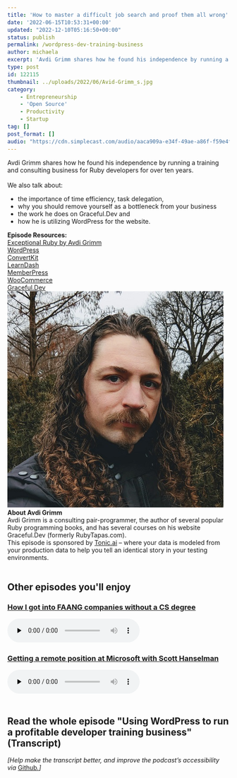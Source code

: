 ```yaml
---
title: 'How to master a difficult job search and proof them all wrong'
date: '2022-06-15T10:53:31+00:00'
updated: "2022-12-10T05:16:50+00:00"
status: publish
permalink: /wordpress-dev-training-business
author: michaela
excerpt: 'Avdi Grimm shares how he found his independence by running a training and consulting business.'
type: post
id: 122115
thumbnail: ../uploads/2022/06/Avid-Grimm_s.jpg
category:
    - Entrepreneurship
    - 'Open Source'
    - Productivity
    - Startup
tag: []
post_format: []
audio: "https://cdn.simplecast.com/audio/aaca909a-e34f-49ae-a86f-f59e4fa807f0/episodes/2e4ccaa8-a370-4fd3-b676-8df74ac4bb34/audio/aa0a552b-2390-4064-b0ce-f35e3227ade0/default_tc.mp3"
---
```


<div class="episode-about">
Avdi Grimm shares how he found his independence by running a training and consulting business for Ruby developers for over ten years.
<br/> <br/>We also talk about:
<ul>
<li> the importance of time efficiency, task delegation,</li>
<li> why you should remove yourself as a bottleneck from your business</li>
<li> the work he does on Graceful.Dev and</li>
<li> how he is utilizing WordPress for the website.</li>

</ul>
</div>
<div class=" episode-links">
<b>Episode Resources:</b><br/>
<a href="https://store.avdi.codes/l/NWtnk">Exceptional Ruby by Avdi Grimm</a><br/>
<a href="https://wordpress.org/download/">WordPress</a><br/>
<a href="https://convertkit.com/">ConvertKit</a><br/>
<a href="http://learndash.com">LearnDash</a><br/>
<a href="https://memberpress.com/">MemberPress</a><br/>
<a href="https://woocommerce.com/">WooCommerce</a><br/>
<a href="https://graceful.dev/">Graceful.Dev</a><br/>

</div>


<div class="row pt-2 align-items-center">
<div class="col-4 guest-picture">
<img src="../uploads/2022/06/Avid-Grimm_s.jpg" alt="Picture of Avdi Grimm"/>
</div>
<div class="col-8 guest-about">
<b>About Avdi Grimm</b><br/>
Avdi Grimm is a consulting pair-programmer, the author of several popular Ruby programming books, and has several courses on his website Graceful.Dev (formerly RubyTapas.com).
</div>
</div>

<div class="sponsorship">
This episode is sponsored by <a href="https://www.tonic.ai/?ref=se-unlocked">Tonic.ai</a> – where your data is modeled from your production data to help you tell an identical story in your testing environments.
</div> 
<br/>
<div>
  <h2>Other episodes you'll enjoy</h2>
    <div class="row-md-6">
      <div class="row g-0 border rounded overflow-hidden flex-md-row mb-4 shadow-sm h-md-250 position-relative">
          <div class="col p-4 d-flex flex-column position-static">
            <h3 class="mb-0"><a href="https://software-engineering-unlocked.com/faang-job-without-cs-degree/">How I got into FAANG companies without a CS degree</a></h3>
  <audio controls preload="none">
                <source src="https://cdn.simplecast.com/audio/aaca909a-e34f-49ae-a86f-f59e4fa807f0/episodes/2ec3af9e-9a17-4ccd-95df-0e9b1a03ecc6/audio/66ec2bf9-b1d0-4ae3-868e-9017bb8cc4ee/default_tc.mp3" />
              </audio>
          </div>
        </div>
      </div>
    <div class="row-md-6">
      <div class="row g-0 border rounded overflow-hidden flex-md-row mb-4 shadow-sm h-md-250 position-relative">
          <div class="col p-4 d-flex flex-column position-static">
            <h3 class="mb-0"><a href="https://software-engineering-unlocked.com/episode-2-scott-hanselman/">Getting a remote position at Microsoft with Scott Hanselman</a></h3>
  <audio controls preload="none">
                <source src="https://cdn.simplecast.com/audio/aaca90/aaca909a-e34f-49ae-a86f-f59e4fa807f0/b94c57a5-9afe-4853-be2f-b4d147fb62bf/scott_episode2_ready_tc.mp3" />
              </audio>
          </div>
        </div>
      </div>
</div>
<br/>

## Read the whole episode "Using WordPress to run a profitable developer training business" (Transcript)

_\[Help make the transcript better, and improve the podcast’s accessibility via_ [Github](https://github.com/mgreiler/se-unlocked/tree/master/Transcripts)_[.](https://github.com/mgreiler/se-unlocked/tree/master/Transcripts)\]_
